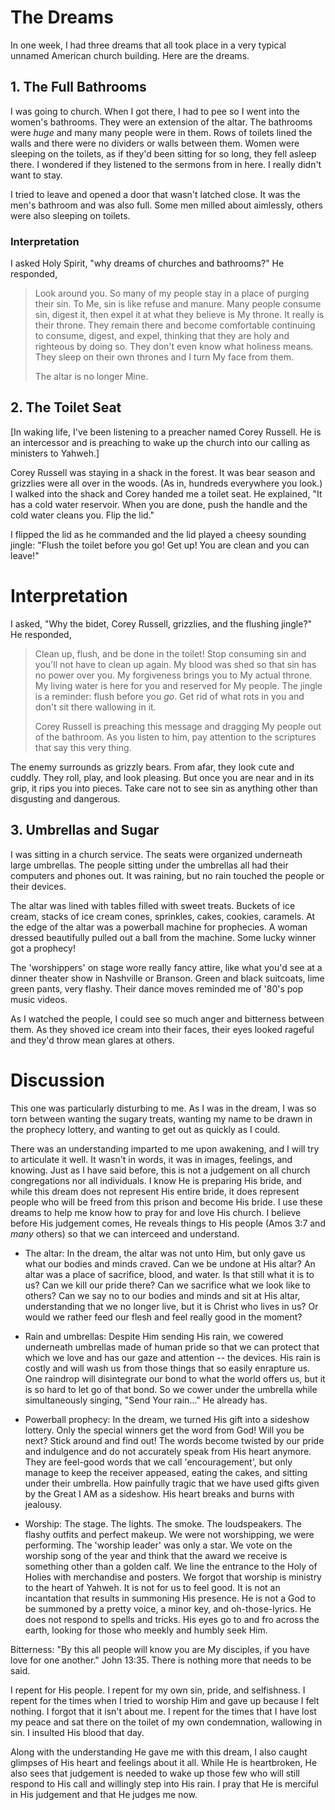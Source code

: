 # The Dreams

In one week, I had three dreams that all took place in a very typical unnamed American church building. Here are the dreams.

## 1. The Full Bathrooms
I was going to church. When I got there, I had to pee so I went into the women's bathrooms. They were an extension of the altar. The bathrooms were *huge* and many many people were in them. Rows of toilets lined the walls and there were no dividers or walls between them. Women were sleeping on the toilets, as if they'd been sitting for so long, they fell asleep there. I wondered if they listened to the sermons from in here. I really didn't want to stay.

I tried to leave and opened a door that wasn't latched close. It was the men's bathroom and was also full. Some men milled about aimlessly, others were also sleeping on toilets.

### Interpretation

I asked Holy Spirit, "why dreams of churches and bathrooms?" He responded,

> Look around you. So many of my people stay in a place of purging their sin. To Me, sin is like refuse and manure. Many people consume sin, digest it, then expel it at what they believe is My throne. It really is their throne. They remain there and become comfortable continuing to consume, digest, and expel, thinking that they are holy and righteous by doing so. They don't even know what holiness means. They sleep on their own thrones and I turn My face from them.
>
> The altar is no longer Mine. 

## 2. The Toilet Seat

[In waking life, I've been listening to a preacher named Corey Russell. He is an intercessor and is preaching to wake up the church into our calling as ministers to Yahweh.]

Corey Russell was staying in a shack in the forest. It was bear season and grizzlies were all over in the woods. (As in, hundreds everywhere you look.) I walked into the shack and Corey handed me a toilet seat. He explained, "It has a cold water reservoir. When you are done, push the handle and the cold water cleans you. Flip the lid."

I flipped the lid as he commanded and the lid played a cheesy sounding jingle: "Flush the toilet before you go! Get up! You are clean and you can leave!"

# Interpretation

I asked, "Why the bidet, Corey Russell, grizzlies, and the flushing jingle?" He responded,

> Clean up, flush, and be done in the toilet! Stop consuming sin and you'll not have to clean up again. My blood was shed so that sin has no power over you. My forgiveness brings you to My actual throne. My living water is here for you and reserved for My people. The jingle is a reminder: flush before you *go*. Get rid of what rots in you and don't sit there wallowing in it.
>
>Corey Russell is preaching this message and dragging My people out of the bathroom. As you listen to him, pay attention to the scriptures that say this very thing. 
>
The enemy surrounds as grizzly bears. From afar, they look cute and cuddly. They roll, play, and look pleasing. But once you are near and in its grip, it rips you into pieces. Take care not to see sin as anything other than disgusting and dangerous.


## 3. Umbrellas and Sugar

I was sitting in a church service. The seats were organized underneath large umbrellas. The people sitting under the umbrellas all had their computers and phones out. It was raining, but no rain touched the people or their devices.

The altar was lined with tables filled with sweet treats. Buckets of ice cream, stacks of ice cream cones, sprinkles, cakes, cookies, caramels. At the edge of the altar was a powerball machine for prophecies. A woman dressed beautifully pulled out a ball from the machine. Some lucky winner got a prophecy!

The 'worshippers' on stage wore really fancy attire, like what you'd see at a dinner theater show in Nashville or Branson. Green and black suitcoats, lime green pants, very flashy. Their dance moves reminded me of '80's pop music videos.

As I watched the people, I could see so much anger and bitterness between them. As they shoved ice cream into their faces, their eyes looked rageful and they'd throw mean glares at others.

# Discussion

This one was particularly disturbing to me. As I was in the dream, I was so torn between wanting the sugary treats, wanting my name to be drawn in the prophecy lottery, and wanting to get out as quickly as I could.

There was an understanding imparted to me upon awakening, and I will try to articulate it well. It wasn't in words, it was in images, feelings, and knowing. Just as I have said before, this is not a judgement on all church congregations nor all individuals. I know He is preparing His bride, and while this dream does not represent His entire bride, it does represent people who will be freed from this prison and become His bride. I use these dreams to help me know how to pray for and love His church. I believe before His judgement comes, He reveals things to His people (Amos 3:7 and *many* others) so that we can interceed and understand.

- The altar: In the dream, the altar was not unto Him, but only gave us what our bodies and minds craved. Can we be undone at His altar? An altar was a place of sacrifice, blood, and water. Is that still what it is to us? Can we kill our pride there? Can we sacrifice what we look like to others? Can we say no to our bodies and minds and sit at His altar, understanding that we no longer live, but it is Christ who lives in us? Or would we rather feed our flesh and feel really good in the moment?

- Rain and umbrellas: Despite Him sending His rain, we cowered underneath umbrellas made of human pride so that we can protect that which we love and has our gaze and attention -- the devices. His rain is costly and will wash us from those things that so easily enrapture us. One raindrop will disintegrate our bond to what the world offers us, but it is so hard to let go of that bond. So we cower under the umbrella while simultaneously singing, "Send Your rain..." He already has.

- Powerball prophecy: In the dream, we turned His gift into a sideshow lottery. Only the special winners get the word from God! Will you be next? Stick around and find out!  The words become twisted by our pride and indulgence and do not accurately speak from His heart anymore. They are feel-good words that we call 'encouragement', but only manage to keep the receiver appeased, eating the cakes, and sitting under their umbrella. How painfully tragic that we have used gifts given by the Great I AM as a sideshow. His heart breaks and burns with jealousy.

- Worship: The stage. The lights. The smoke. The loudspeakers. The flashy outfits and perfect makeup. We were not worshipping, we were performing. The 'worship leader' was only a star. We vote on the worship song of the year and think that the award we receive is something other than a golden calf. We line the entrance to the Holy of Holies with merchandise and posters. We forgot that worship is ministry to the heart of Yahweh. It is not for us to feel good. It is not an incantation that results in summoning His presence. He is not a God to be summoned by a pretty voice, a minor key, and oh-those-lyrics. He does not respond to spells and tricks. His eyes go to and fro across the earth, looking for those who meekly and humbly seek Him.

Bitterness: "By this all people will know you are My disciples, if you have love for one another." John 13:35. There is nothing more that needs to be said.

I repent for His people. I repent for my own sin, pride, and selfishness. I repent for the times when I tried to worship Him and gave up because I felt nothing. I forgot that it isn't about me. I repent for the times that I have lost my peace and sat there on the toilet of my own condemnation, wallowing in sin. I insulted His blood that day. 

Along with the understanding He gave me with this dream, I also caught glimpses of His heart and feelings about it all. While He is heartbroken, He also sees that judgement is needed to wake up those few who will still respond to His call and willingly step into His rain. I pray that He is merciful in His judgement and that He judges me now.  

